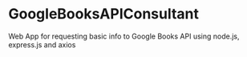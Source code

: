 # GoogleBooksAPIConsultant
Web App for requesting basic info to Google Books API using node.js, express.js and axios

